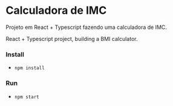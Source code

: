 # Calculadora de IMC

Projeto em React + Typescript fazendo uma calculadora de IMC.

React + Typescript project, building a BMI calculator.

### Install

- `npm install`

### Run

- `npm start`
